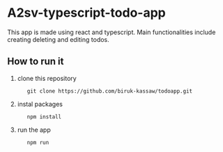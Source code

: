 # A2sv-typescript-todo-app

This app is made using react and typescript. Main functionalities include creating deleting and editing todos.

## How to run it

1. clone this repository

          git clone https://github.com/biruk-kassaw/todoapp.git

2. instal packages

          npm install

3. run the app

          npm run
